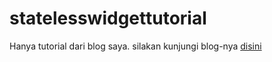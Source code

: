 # statelesswidgettutorial

Hanya tutorial dari blog saya. silakan kunjungi blog-nya [disini](https://reskara.blogspot.com/2020/11/flutter-beginner-3-penggunaan.html)
